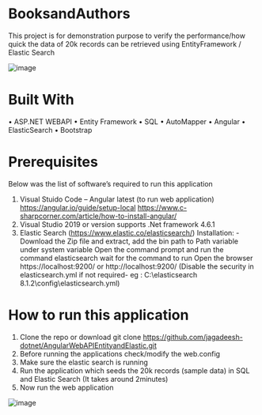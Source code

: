 # BooksandAuthors 
This project is for demonstration purpose to verify the performance/how quick the data of 20k records can be retrieved using EntityFramework / Elastic Search

![image](https://user-images.githubusercontent.com/5477822/163704745-fb493ee1-899a-4050-adc9-f12a2f50d659.png)

# Built With
 •	ASP.NET WEBAPI
 •	Entity Framework
 •	SQL
 •	AutoMapper
 •	Angular
 •	ElasticSearch 
 •	Bootstrap


# Prerequisites
Below was the list of software’s required to run this application 
1.	Visual Stuido Code – Angular latest  (to run web application)
  https://angular.io/guide/setup-local
  https://www.c-sharpcorner.com/article/how-to-install-angular/
2. Visual Studio 2019 or version supports .Net framework 4.6.1
3. Elastic Search (https://www.elastic.co/elasticsearch/)
	  Installation: - Download the Zip file and extract, add the bin path to Path variable under system variable
                   Open the command prompt and run the command elasticsearch wait for the command to run
                   Open the browser https://localhost:9200/ or http://localhost:9200/ (Disable the security in elasticsearch.yml if not required- eg : C:\elasticsearch 8.1.2\config\elasticsearch.yml)

# How to run this application
1.	Clone the repo or download
   git clone https://github.com/jagadeesh-dotnet/AngularWebAPIEntityandElastic.git
2.	Before running the applications check/modify the web.config
3.	Make sure the elastic search is running
4.	Run the application which seeds the 20k records (sample data) in SQL and Elastic Search (It takes around 2minutes)
5.	Now run the web application

![image](https://user-images.githubusercontent.com/5477822/163706110-10a0bab7-eddc-498a-8035-c7d01a5d5291.png)
